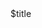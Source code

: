 <breadcrumb/>


<grid>
  <heading h1>$title</heading>
  <page-image height="250" default="parent"/>
</grid>

